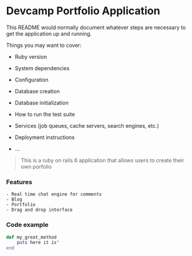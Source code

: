 # Devcamp Portfolio Application

This README would normally document whatever steps are necessary to get the
application up and running.

Things you may want to cover:

* Ruby version

* System dependencies

* Configuration

* Database creation

* Database initialization

* How to run the test suite

* Services (job queues, cache servers, search engines, etc.)

* Deployment instructions

* ...

> This is a ruby on rails 6 application that allows users to create their own porfolio
### Features
	- Real time chat engine for comments
	- Blog
	- Portfolio
	- Drag and drop interface
	
### Code example
```ruby
def my_great_method
	puts here it is"
end
```
